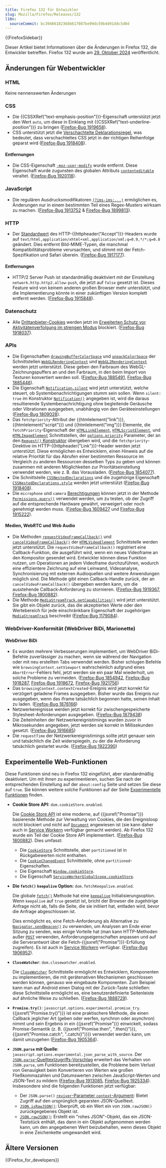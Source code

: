```yaml
---
title: Firefox 132 für Entwickler
slug: Mozilla/Firefox/Releases/132
l10n:
  sourceCommit: bc39466182368b617087be99dc59b4d91ddc5d0d
---
```


{{FirefoxSidebar}}

Dieser Artikel bietet Informationen über die Änderungen in Firefox 132, die Entwickler betreffen. Firefox 132 wurde am [29. Oktober 2024](https://whattrainisitnow.com/release/?version=132) veröffentlicht.

## Änderungen für Webentwickler

### HTML

Keine nennenswerten Änderungen

### CSS

- Die {{CSSXRef("text-emphasis-position")}}-Eigenschaft unterstützt jetzt den Wert `auto`, um diese in Einklang mit {{CSSXRef("text-underline-position")}} zu bringen ([Firefox-Bug 1919658](https://bugzil.la/1919658)).
- CSS unterstützt jetzt die [Verschachtelte Deklarationsregel](/de/docs/Web/API/CSSNestedDeclarations#nested_declarations_rule), was bedeutet, dass verschachteltes CSS jetzt in der richtigen Reihenfolge geparst wird ([Firefox-Bug 1918408](https://bugzil.la/1918408)).

#### Entfernungen

- Die CSS-Eigenschaft [`-moz-user-modify`](/de/docs/Web/CSS/user-modify) wurde entfernt. Diese Eigenschaft wurde zugunsten des globalen Attributs [`contenteditable`](/de/docs/Web/HTML/Global_attributes/contenteditable) veraltet. ([Firefox-Bug 1920118](https://bugzil.la/1920118)).

### JavaScript

- Die regulären Ausdrucksmodifikatoren [`(?ims-ims:...)`](/de/docs/Web/JavaScript/Reference/Regular_expressions/Modifier) ermöglichen es, Änderungen nur in einem bestimmten Teil eines Regex-Musters wirksam zu machen. ([Firefox-Bug 1913752](https://bugzil.la/1913752) & [Firefox-Bug 1899813](https://bugzil.la/1899813)).

### HTTP

- Der [Standardwert](/de/docs/Web/HTTP/Content_negotiation/List_of_default_Accept_values#default_values) des HTTP-{{httpheader("Accept")}}-Headers wurde auf `text/html,application/xhtml+xml,application/xml;q=0.9,*/*;q=0.8` geändert. Dies entfernt Bild-MIME-Typen, die manchmal Kompatibilitätsprobleme verursachten, und stimmt mit der Fetch-Spezifikation und Safari überein. ([Firefox-Bug 1917177](https://bugzil.la/1917177)).

#### Entfernungen

- HTTP/2 Server Push ist standardmäßig deaktiviert mit der Einstellung `network.http.http2.allow-push`, die jetzt auf `false` gesetzt ist. Dieses Feature wird von keinem anderen großen Browser mehr unterstützt, und die Implementierung könnte in einer zukünftigen Version komplett entfernt werden. ([Firefox-Bug 1915848](https://bugzil.la/1915848)).

### Datenschutz

- Alle [Drittanbieter-Cookies](/de/docs/Web/Privacy/Third-party_cookies) werden jetzt im [Erweiterten Schutz vor Aktivitätenverfolgung im strengen Modus](https://support.mozilla.org/en-US/kb/enhanced-tracking-protection-firefox-desktop#w_strict-enhanced-tracking-protection) blockiert. ([Firefox-Bug 1918037](https://bugzil.la/1918037)).

### APIs

- Die Eigenschaften [`drawingBufferColorSpace`](/de/docs/Web/API/WebGLRenderingContext/drawingBufferColorSpace) und [`unpackColorSpace`](/de/docs/Web/API/WebGLRenderingContext/unpackColorSpace) der Schnittstellen [`WebGLRenderingContext`](/de/docs/Web/API/WebGLRenderingContext) und [`WebGL2RenderingContext`](/de/docs/Web/API/WebGL2RenderingContext) werden jetzt unterstützt. Diese geben den Farbraum des WebGL-Zeichnungspuffers an und den Farbraum, in den beim Import von Texturen konvertiert werden soll. ([Firefox-Bug 1885491](https://bugzil.la/1885491), [Firefox-Bug 1885446](https://bugzil.la/1885446)).
- Die Eigenschaft [`Notification.silent`](/de/docs/Web/API/Notification/silent) wird jetzt unterstützt, welche steuert, ob Systembenachrichtigungen stumm sein sollen. Wenn `silent: true` im Konstruktor [`Notification()`](/de/docs/Web/API/Notification/Notification) angegeben ist, wird die daraus resultierende Systembenachrichtigung ohne begleitende Geräusche oder Vibrationen ausgegeben, unabhängig von den Geräteeinstellungen ([Firefox-Bug 1809028](https://bugzil.la/1809028)).
- Das `fetchpriority`-Attribut der {{htmlelement("link")}}, {{htmlelement("script")}} und {{htmlelement("img")}} Elemente, die `fetchPriority`-Eigenschaft der [`HTMLLinkElement`](/de/docs/Web/API/HTMLLinkElement), [`HTMLScriptElement`](/de/docs/Web/API/HTMLScriptElement), und [`HTMLImageElement`](/de/docs/Web/API/HTMLImageElement) Schnittstellen, der [`options.priority`](/de/docs/Web/API/RequestInit#priority) Parameter, der an den [`Request()` Konstruktor](/de/docs/Web/API/Request/Request) übergeben wird, und die `fetchpriority`-Direktive im HTTP-{{httpheader("Link")}}-Header werden jetzt unterstützt. Diese ermöglichen es Entwicklern, einen Hinweis auf die relative Priorität für das Abrufen einer bestimmten Ressource im Vergleich zu anderen Ressourcen desselben Typs zu geben und können zusammen mit anderen Möglichkeiten zur Prioritätseinstellung verwendet werden, wie z. B. das Vorausladen. ([Firefox-Bug 1854077](https://bugzil.la/1854077)).
- Die Schnittstelle [`CSSNestedDeclarations`](/de/docs/Web/API/CSSNestedDeclarations) und die zugehörige Eigenschaft [`CSSNestedDeclarations.style`](/de/docs/Web/API/CSSNestedDeclarations/style) werden jetzt unterstützt ([Firefox-Bug 1918408](https://bugzil.la/1918408)).
- Die `microphone` und `camera` [Berechtigungen](/de/docs/Web/API/Permissions_API) können jetzt in der Methode [`Permissions.query()`](/de/docs/Web/API/Permissions/query) verwendet werden, um zu testen, ob der Zugriff auf die entsprechende Hardware gewährt, verweigert oder noch genehmigt werden muss. ([Firefox-Bug 1609427](https://bugzil.la/1609427) und [Firefox-Bug 1915222](https://bugzil.la/1915222)).

#### Medien, WebRTC und Web Audio

- Die Methoden [`requestVideoFrameCallback()`](/de/docs/Web/API/HTMLVideoElement/requestVideoFrameCallback) und [`cancelVideoFrameCallback()`](/de/docs/Web/API/HTMLVideoElement/cancelVideoFrameCallback) der [`HTMLVideoElement`](/de/docs/Web/API/HTMLVideoElement) Schnittstelle werden jetzt unterstützt. Die `requestVideoFrameCallback()` registriert eine Callback-Funktion, die ausgeführt wird, wenn ein neues Videoframe an den Kompositor gesendet wird. Entwickler können diese Funktion nutzen, um Operationen an jedem Videoframe durchzuführen, wodurch eine effizientere Zeichnung auf eine Leinwand, Videoanalyse, Synchronisierung mit externen Audioquellen und weitere Anwendungen möglich sind. Die Methode gibt einen Callback-Handle zurück, der an `cancelVideoFrameCallback()` übergeben werden kann, um die ausstehende Callback-Anforderung zu stornieren. ([Firefox-Bug 1919367](https://bugzil.la/1919367), [Firefox-Bug 1800882](https://bugzil.la/1800882)).
- Die Methode [`MediaStreamTrack.getCapabilities()`](/de/docs/Web/API/MediaStreamTrack/getCapabilities) wird jetzt unterstützt. Sie gibt ein Objekt zurück, das die akzeptierten Werte oder den Wertebereich für jede einschränkbare Eigenschaft der zugehörigen [`MediaStreamTrack`](/de/docs/Web/API/MediaStreamTrack) beschreibt ([Firefox-Bug 1179084](https://bugzil.la/1179084)).

### WebDriver-Konformität (WebDriver BiDi, Marionette)

#### WebDriver BiDi

- Es wurden mehrere Verbesserungen implementiert, um WebDriver BiDi-Befehle zuverlässiger zu machen, wenn sie während der Navigation oder mit neu erstellten Tabs verwendet werden. Bisher schlugen Befehle wie `browsingContext.setViewport` wahrscheinlich aufgrund eines `AbortError`-Fehlers fehl, jetzt werden sie ein paar Mal wiederholt, um solche Probleme zu vermeiden. ([Firefox-Bug 1854942](https://bugzil.la/1854942), [Firefox-Bug 1918287](https://bugzil.la/1918287), [Firefox-Bug 1918672](https://bugzil.la/1918672), [Firefox-Bug 1921756](https://bugzil.la/1921756))
- Das `browsingContext.contextCreated`-Ereignis wird jetzt korrekt für verzögert geladene Frames ausgegeben. Bisher wurde das Ereignis nur ausgegeben, wenn das iframe tatsächlich begonnen hatte, seinen Inhalt zu laden. ([Firefox-Bug 1878166](https://bugzil.la/1878166))
- Netzwerkereignisse werden jetzt korrekt für zwischengespeicherte Stylesheet-Anforderungen ausgegeben. ([Firefox-Bug 1879438](https://bugzil.la/1879438))
- Die Zeiteinheiten der Netzwerkereignistimings wurden zuvor in Mikrosekunden angegeben, jetzt werden sie korrekt in Millisekunden gesetzt. ([Firefox-Bug 1916685](https://bugzil.la/1916685))
- Die `requestTime` der Netzwerkereignistimings sollte jetzt genauer sein und tatsächlich die Zeit widerspiegeln, zu der die Anforderung tatsächlich gestartet wurde. ([Firefox-Bug 1922390](https://bugzil.la/1922390))

## Experimentelle Web-Funktionen

Diese Funktionen sind neu in Firefox 132 eingeführt, aber standardmäßig deaktiviert. Um mit ihnen zu experimentieren, suchen Sie nach der entsprechenden Einstellung auf der `about:config` Seite und setzen Sie diese auf `true`. Sie können weitere solche Funktionen auf der Seite [Experimentelle Funktionen](/de/docs/Mozilla/Firefox/Experimental_features) finden.

- **Cookie Store API:** `dom.cookieStore.enabled`.

  Die [Cookie Store API](/de/docs/Web/API/Cookie_Store_API) ist eine moderne, auf {{jsxref("Promise")}} basierende Methode zur Verwaltung von Cookies, die den Ereignisloop nicht blockiert und nicht auf [`Document`](/de/docs/Web/API/Document) angewiesen ist (sie kann daher auch in [Service Workern](/de/docs/Web/API/Service_Worker_API) verfügbar gemacht werden). Ab Firefox 132 wurde ein Teil der Cookie Store API implementiert. ([Firefox-Bug 1800882](https://bugzil.la/1800882)). Dies umfasst:

  - Die [`CookieStore`](/de/docs/Web/API/CookieStore) Schnittstelle, aber `partitioned` ist in Rückgabewerten nicht enthalten.
  - Die [`CookieChangeEvent`](/de/docs/Web/API/CookieChangeEvent) Schnittstelle, ohne `partitioned`-Eigenschaften.
  - Die Eigenschaft [`Window.cookieStore`](/de/docs/Web/API/Window/cookieStore).
  - Die Eigenschaft [`ServiceWorkerGlobalScope.cookieStore`](/de/docs/Web/API/ServiceWorkerGlobalScope/cookieStore).

- **Die `fetch()` `keepalive` Option:** `dom.fetchKeepalive.enabled`.

  Die globale [`fetch()`](/de/docs/Web/API/Window/fetch) Methode hat eine [`keepalive`](/de/docs/Web/API/RequestInit#keepalive) Initialisierungsoption. Wenn `keepalive` auf `true` gesetzt ist, bricht der Browser die zugehörige Anfrage nicht ab, falls die Seite, die sie initiiert hat, entladen wird, bevor die Anfrage abgeschlossen ist.

  Dies ermöglicht es, eine Fetch-Anforderung als Alternative zu [`Navigator.sendBeacon()`](/de/docs/Web/API/Navigator/sendBeacon) zu verwenden, um Analysen am Ende einer Sitzung zu senden, was einige Vorteile hat (man kann HTTP-Methoden außer [`POST`](/de/docs/Web/HTTP/Methods/POST) verwenden, Anforderungseigenschaften anpassen und auf die Serverantwort über die Fetch-{{jsxref("Promise")}}-Erfüllung zugreifen). Es ist auch in [Service Workern](/de/docs/Web/API/Service_Worker_API) verfügbar. ([Firefox-Bug 1906952](https://bugzil.la/1906952)).

- **`CloseWatcher`**: <code>dom.closewatcher.enabled</code>.

  Die [`CloseWatcher`](/de/docs/Web/API/CloseWatcher) Schnittstelle ermöglicht es Entwicklern, Komponenten zu implementieren, die mit gerätenativen Mechanismen geschlossen werden können, genauso wie eingebaute Komponenten. Zum Beispiel kann man auf Android einen Dialog mit der Zurück-Taste schließen: diese Schnittstelle ermöglicht es, eine benutzerdefinierte Seitenleiste auf ähnliche Weise zu schließen. ([Firefox-Bug 1888729](https://bugzil.la/1888729)).

- **`Promise.try()`**: <code>javascript.options.experimental.promise_try</code>. {{jsxref("Promise.try()")}} ist eine praktischere Methode, die einen Callback jeglicher Art (geben oder werfen, synchron oder asynchron) nimmt und sein Ergebnis in ein {{jsxref("Promise")}} einwickelt, sodass Promise-Semantik (z. B. {{jsxref("Promise.then", ".then()")}}, {{jsxref("Promise.catch", ".catch()")}}) verwendet werden kann, um damit umzugehen ([Firefox-Bug 1905364](https://bugzil.la/1905364)).

- **`JSON.parse` mit Quelle**: <code>javascript.options.experimental.json_parse_with_source</code>. Der [`JSON.parse`-Quelltextzugriffs-Vorschlag](https://github.com/tc39/proposal-json-parse-with-source) erweitert das Verhalten von `JSON.parse`, um Funktionen bereitzustellen, die Probleme beim Verlust von Genauigkeit beim Konvertieren von Werten wie großen Fließkommazahlen und Datumswerten zwischen JavaScript-Werten und JSON-Text zu mildern ([Firefox-Bug 1913085](https://bugzil.la/1913085), [Firefox-Bug 1925334](https://bugzil.la/1925334)). Insbesondere sind die folgenden Funktionen jetzt verfügbar:
  - Der `JSON.parse()` [`reviver`-Parameter `context`-Argument](/de/docs/Web/JavaScript/Reference/Global_Objects/JSON/parse#the_reviver_parameter): Bietet Zugriff auf den ursprünglich geparsten JSON-Quelltext.
  - [`JSON.isRawJSON()`](/de/docs/Web/JavaScript/Reference/Global_Objects/JSON/isRawJSON): Überprüft, ob ein Wert ein von `JSON.rawJSON()` zurückgegebenes Objekt ist.
  - [`JSON.rawJSON()`](/de/docs/Web/JavaScript/Reference/Global_Objects/JSON/rawJSON): Erstellt ein "rohes JSON"-Objekt, das ein JSON-Textstück enthält, das dann in ein Objekt aufgenommen werden kann, um den angegebenen Wert beizubehalten, wenn dieses Objekt in eine Zeichenkette umgewandelt wird.

## Ältere Versionen

{{Firefox_for_developers}}

